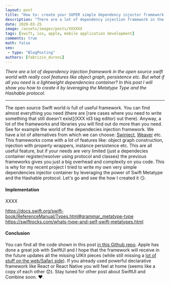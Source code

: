 ```yaml
---
layout: post
title: "How to: create your SUPER simple dependency injector framework in Swift"
description: "There are a lot of dependency injection framework in the open source swift world with really cool features like object graph, persistence etc. But what if all you need is a lightweight dependencies container? In this post I will show you how to create it by leveraging the Metatype Type and the Hashable protocol"
date: 2020-03-25
image: /assets/images/posts/XXXXXX
tags: [swift, ios, apple, mobile application development]
comments: true
math: false
seo:
 - type: "BlogPosting"
authors: [fabrizio_duroni]
---
```


*There are a lot of dependency injection framework in the open source swift world with really cool features like object graph, persistence etc. But what if all you need is a lightweight dependencies container? In this post I will show you how to create it by leveraging the Metatype Type and the Hashable protocol.*

---

The open source Swift world is full of useful framework. You can find almost everything you need (there are [rare cases where you need to write something that still doesn't exist](XXX id3 tag editor) out there). Anyway, a lot of the frameworks and libraries you will find out do more than you need. See for example the world of the dependecies injection framework. We have a lot of alternatives from which we can choose: [Swinject](https://github.com/Swinject/Swinject "dependecies injection swift Swinject"), [Weaver](https://github.com/scribd/Weaver "dependecies injection swift Weaver") etc. This frameworks come with a lot of features like: object graph construction, injection with property wrappers, instance persistence etc. This are all useful feature, but if your needs are very limited (just a dependecies container register/resolver using protocol and classes) the previous frameworks gives you just a big overhead and complexity on you code. This is why for my recent project I tried to write my own very simple dependencies injector container by leveraging the power of Swift Metatype and the Hashable protocol. Let's go and see the how I created it :smirk:.

#### Implementation

XXXX


https://docs.swift.org/swift-book/ReferenceManual/Types.html#grammar_metatype-type
https://swiftrocks.com/whats-type-and-self-swift-metatypes.html

#### Conclusion

You can find all the code shown in this post [in this Github repo](https://github.com/chicio/SwiftUI-CustomTabBar "custom tab bar swiftui"). Apple has done a great job with SwiftUI and I hope that the framework will receive in the future updates all the missing UIKit pieces (while still missing a [lot of stuff on the web/Safari side](/2019/03/03/github-pages-progressive-web-app.html)). If you already used powerful declarative framework like React or React Native you will feel at home (seems like a copy of each other :blush:). Stay tuned for other post about SwiftUI and Combine soon. :heart:.